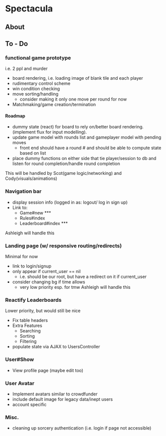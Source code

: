 # Spectacula
## About

## To - Do
### functional game prototype
i.e. 2 ppl and murder
* board rendering, i.e. loading image of blank tile and each player
* rudimentary control scheme
* win condition checking
* move sorting/handling
  * consider making it only one move per round for now
* Matchmaking/game creation/termination

#### Roadmap
- dummy state (react) for board to rely on/better board rendering. (implement flux for input modelling).
- update game model with rounds list and gameplayer model with pending moves
  - front end should have a round # and should be able to compute state based on list
- place dummy functions on either side that tie player/session to db and listen for round completion/handle round completion


This will be handled by Scot(game logic/networking) and Cody(visuals/animations)

### Navigation bar
* display session info (logged in as: logout/ log in sign up)
* Link to:
  * Game#new ***
  * Rules#index
  * Leaderboard#index ***

Ashleigh will handle this

### Landing page (w/ responsive routing/redirects)
Minimal for now
* link to login/signup
* only appear if current_user == nil
  * i.e. should be our root, but have a redirect on it if current_user
* consider changing bg if time allows
  * very low priority esp. for tmw
Ashleigh will handle this

### Reactify Leaderboards
Lower priority, but would still be nice
* Fix table headers
* Extra Features
  * Searching
  * Sorting
  * Filtering
* populate state via AJAX to UsersController

### User#Show
* View profile page (maybe edit too)

### User Avatar
* Implement avatars similar to crowdfunder
* include default image for legacy data/inept users
* account specific

### Misc.
* cleaning up sorcery authentication (i.e. login if page not accessible)
